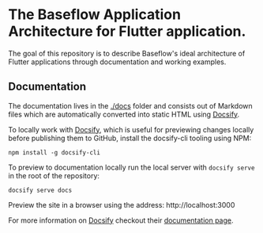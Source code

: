 # The Baseflow Application Architecture for Flutter application.

The goal of this repository is to describe Baseflow's ideal architecture of 
Flutter applications through documentation and working examples.

## Documentation

The documentation lives in the [./docs](./docs) folder and consists out of 
Markdown files which are automatically converted into static HTML using
[Docsify][1].

To locally work with [Docsify][1], which is useful for previewing changes
locally before publishing them to GitHub, install the docsify-cli tooling using
NPM:
```shell
npm install -g docsify-cli
```

To preview to documentation locally run the local server with `docsify serve` 
in the root of the repository:
```shell
docsify serve docs
```
Preview the site in a browser using the address: http://localhost:3000

For more information on [Docsify][1] checkout their [documentation page][2]. 

[1]: https://docsify.js.org
[2]: https://docsify.js.org/#/?id=docsify

